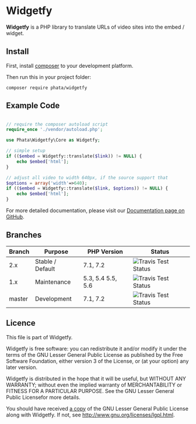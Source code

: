 Widgetfy
========

**Widgetfy** is a PHP library to translate URLs of video sites into the
embed / widget.

Install
-------

First, install [composer] to your development platform.

Then run this in your project folder:

```shell
composer require phata/widgetfy
```

[composer]: https://getcomposer.org/download/

Example Code
------------

```php

// require the composer autoload script
require_once './vendor/autoload.php';

use Phata\Widgetfy\Core as Widgetfy;

// simple setup
if (($embed = Widgetfy::translate($link)) != NULL) {
    echo $embed['html'];
}

// adjust all video to width 640px, if the source support that
$options = array('width'=>640);
if (($embed = Widgetfy::translate($link, $options)) != NULL) {
    echo $embed['html'];
}

```

For more detailed documentation, please visit our
[Documentation page on GitHub](https://github.com/Phata/Widgetfy/wiki/Documentation).


Branches
--------

Branch | Purpose          | PHP Version       | Status
-------|------------------|-------------------|----------------------------------------
2.x    | Stable / Default | 7.1, 7.2          | ![Travis Test Status][travis-badge-2.x]
1.x    | Maintenance      | 5.3, 5.4 5.5, 5.6 | ![Travis Test Status][travis-badge-1.x]
master | Development      | 7.1, 7.2          | ![Travis Test Status][travis-badge]

[travis-badge-2.x]: https://api.travis-ci.org/phata/widgetfy.svg?branch=2.x
[travis-badge-1.x]: https://api.travis-ci.org/phata/widgetfy.svg?branch=1.x
[travis-badge]: https://api.travis-ci.org/phata/widgetfy.svg?branch=master

Licence
-------

This file is part of Widgetfy.

Widgetfy is free software: you can redistribute it and/or modify it under the
terms of the GNU Lesser General Public License as published by the Free
Software Foundation, either version 3 of the License, or (at your option) any
later version.

Widgetfy is distributed in the hope that it will be useful, but WITHOUT ANY
WARRANTY; without even the implied warranty of MERCHANTABILITY or FITNESS FOR
A PARTICULAR PURPOSE.  See the GNU Lesser General Public Licensefor more
details.

You should have received [a copy](LICENSE) of the GNU Lesser General Public License along
with Widgetfy.  If not, see <http://www.gnu.org/licenses/lgpl.html>.
